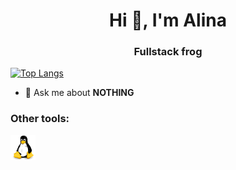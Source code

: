 <h1 align="center">Hi 👋, I'm Alina</h1>
<h3 align="center">Fullstack frog</h3>

[![Top Langs](https://github-readme-stats.vercel.app/api/top-langs/?username=snackles&layout=compact&show_icons=true&theme=dark)](https://github.com/snackles?tab=repositories)


- 💬 Ask me about **NOTHING**


<h3 align="left">Other tools:</h3>
<p align="left"> <a href="https://www.linux.org/" target="_blank"> <img src="https://raw.githubusercontent.com/devicons/devicon/master/icons/linux/linux-original.svg" alt="linux" width="40" height="40"/> </a> </p>
